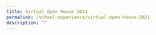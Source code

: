 ```yaml
---
title: Virtual Open House 2021
permalink: /school-experience/virtual-open-house-2021
description: ""
---
```

